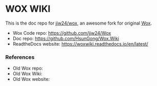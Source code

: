 
# WOX WIKI

This is the doc repo for [jjw24/wox](https://github.com/jjw24/Wox), an awesome fork for original [Wox](https://github.com/Wox-launcher/Wox).

- Wox Code repo: https://github.com/jjw24/Wox
- Doc repo: https://github.com/HsunGong/Wox.Wiki
- ReadtheDocs website: https://woxwiki.readthedocs.io/en/latest/

### References

- Old Wox repo: 
- Old Wox Wiki:
- Old Wox website: